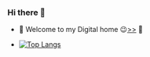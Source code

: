 ### Hi there 👋

<!--
**DoubleK854/DoubleK854** is a ✨ _special_ ✨ repository because its `README.md` (this file) appears on your GitHub profile.

Here are some ideas to get you started:

- 🔭 I’m currently working on ...
- 🌱 I’m currently learning ...
- 👯 I’m looking to collaborate on ...
- 🤔 I’m looking for help with ...
- 💬 Ask me about ...
- 📫 How to reach me: ...
- 😄 Pronouns: ...
- ⚡ Fun fact: ...
-->
- 💬 Welcome to my Digital home 😉[>>](https://doublek854.github.io/portfolio/) 👋



- [![Top Langs](https://github-readme-stats.vercel.app/api/top-langs/?username=DoubleK854&layout=compact&theme=radical)](https://github.com/anuraghazra/github-readme-stats)

